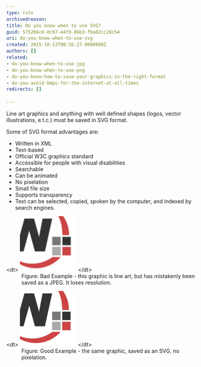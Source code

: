 ```yaml
---
type: rule
archivedreason: 
title: Do you know when to use SVG?
guid: 575266c0-8c67-44f9-8bb3-fba02cc28c54
uri: do-you-know-when-to-use-svg
created: 2015-10-13T00:16:27.0000000Z
authors: []
related:
- do-you-know-when-to-use-jpg
- do-you-know-when-to-use-png
- do-you-know-how-to-save-your-graphics-in-the-right-format
- do-you-avoid-bmps-for-the-internet-at-all-times
redirects: []

---
```


Line art graphics and anything with well defined shapes (logos, vector illustrations, e.t.c.) must be saved in SVG format.

Some of SVG format advantages are:

* Written in XML
* Text-based
* Official W3C graphics standard
* Accessible for people with visual disabilities
* Searchable
* Can be animated
* No pixelation
* Small file size
* Supports transparency
* Text can be selected, copied, spoken by the computer, and indexed by search engines.


<!--endintro-->
<dl class="badImage">&lt;dt&gt; 
      <img src="jpg_vs_svg_bad.jpg" alt="Bad Example - Using JPG for line art" style="width:150px;"> 
   &lt;/dt&gt;<dd>Figure: Bad Example - this graphic is line art, but has mistakenly been saved as a JPEG. It loses resolution.</dd></dl><dl class="goodImage">&lt;dt&gt; 
      <img src="svg.jpg" alt="Good Example - Using SVG for line art" style="width:150px;height:147px;margin-left:0px;margin-right:0px;"> 
   &lt;/dt&gt;<dd>Figure: Good Example - the same graphic, saved as an SVG, no pixelation.</dd></dl>
